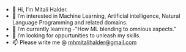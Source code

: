 - 👋 Hi, I’m Mitali Halder.
- 👀 I’m interested in Machine Learning, Artificial intelligence, Natural Language Programming and related domains.
- 🌱 I’m currently learning -"How ML blending to omnious aspects." 
- 💞️ I’m looking for oppurtunities to unleash my skills. 
- 📫 Please write me @ mhmitalihalder@gmail.com

<!---
mhmitalihalder/mhmitalihalder is a ✨ special ✨ repository because its `README.md` (this file) appears on your GitHub profile.
You can click the Preview link to take a look at your changes.
--->
